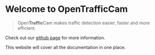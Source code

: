 # Welcome to OpenTrafficCam

> Open**Traffic**Cam makes traffic detection easier, faster and more efficient.

Check out our [github page](https://github.com/OpenTrafficCam) for more information.

This website will cover all the documentation in one place.
